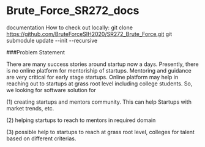 # Brute_Force_SR272_docs
documentation
How to check out locally:
git clone https://github.com/BruteForceSIH2020/SR272_Brute_Force.git
git submodule update --init --recursive

###Problem Statement

There are many success stories around startup now a days. Presently, there is no online platform for mentoriship of startups. Mentoring and guidance are very critical for early stage startups. Online platform may help in reaching out to startups at grass root level including college students. So, we looking for software solution for

(1) creating startups and mentors community. This can help Startups with market trends, etc.

(2) helping startups to reach to mentors in required domain

(3) possible help to startups to reach at grass root level, colleges for talent based on different criterias.

